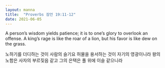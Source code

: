 ```yaml
---
layout: manna
title:  "Proverbs 잠언 19:11-12"
date: 2021-06-05
---
```

A person’s wisdom yields patience;
    it is to one’s glory to overlook an offense.
A king’s rage is like the roar of a lion,
    but his favor is like dew on the grass.

노하기를 더디하는 것이 사람의 슬기요 허물을 용서하는 것이 자기의 영광이니라
왕의 노함은 사자의 부르짖음 같고 그의 은택은 풀 위에 이슬 같으니라
